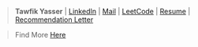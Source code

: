 > <strong>Tawfik Yasser</strong> | [LinkedIn](https://www.linkedin.com/in/tawfikyasser) | [Mail](mailto:tawfekyassertawfek@gmail.com) | [LeetCode](https://leetcode.com/dtetwk/) | [Resume](https://drive.google.com/file/d/1bEEGRUOIZ2Zxk2l2XtCm537DHexoN8iR/view?usp=sharing) | [Recommendation Letter](https://drive.google.com/file/d/1MxZaqmSWK8_NY0bZ9HdZtQKvH2ZoWShb/view?usp=sharing)

> Find More [Here](https://github.com/TawfikYasser?tab=repositories)
